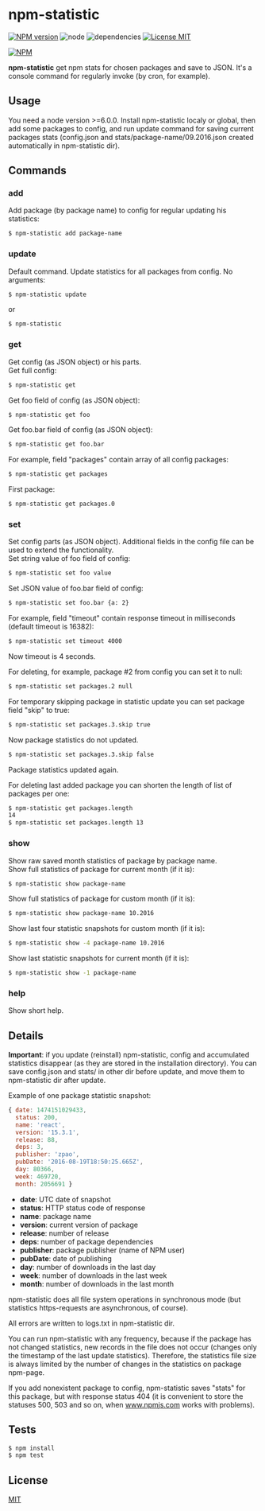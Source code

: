 # npm-statistic #

[![NPM version][npm-image]][npm-url] ![node][node-image] ![dependencies][dependencies-image] [![License MIT][license-image]](LICENSE)

[![NPM](https://nodei.co/npm/npm-statistic.png)](https://nodei.co/npm/npm-statistic/)

**npm-statistic** get npm stats for chosen packages and save to JSON. It's a console command for regularly invoke (by cron, for example).

## Usage ##
You need a node version >=6.0.0. Install npm-statistic localy or global, then add some packages to config, and run update command for saving current packages stats (config.json and stats/package-name/09.2016.json created automatically in npm-statistic dir).

## Commands ##

### add ###
Add package (by package name) to config for regular updating his statistics:
```bash
$ npm-statistic add package-name
```

### update ###
Default command. Update statistics for all packages from config. No arguments:
```bash
$ npm-statistic update
```
or 
```bash
$ npm-statistic
```

### get ###
Get config (as JSON object) or his parts.  
Get full config:
```bash
$ npm-statistic get
```
Get foo field of config (as JSON object):
```bash
$ npm-statistic get foo
```
Get foo.bar field of config (as JSON object):
```bash
$ npm-statistic get foo.bar
```
For example, field "packages" contain array of all config packages:
```bash
$ npm-statistic get packages
```
First package:
```bash
$ npm-statistic get packages.0
```

### set ###
Set config parts (as JSON object). Additional fields in the config file can be used to extend the functionality.  
Set string value of foo field of config:
```bash
$ npm-statistic set foo value
```
Set JSON value of foo.bar field of config:
```bash
$ npm-statistic set foo.bar {a: 2}
```
For example, field "timeout" contain response timeout in milliseconds (default timeout is 16382):
```bash
$ npm-statistic set timeout 4000
```
Now timeout is 4 seconds.

For deleting, for example, package #2 from config you can set it to null:
```bash
$ npm-statistic set packages.2 null
```
For temporary skipping package in statistic update you can set package field "skip" to true:
```bash
$ npm-statistic set packages.3.skip true
```
Now package statistics do not updated.
```bash
$ npm-statistic set packages.3.skip false
```
Package statistics updated again.

For deleting last added package you can shorten the length of list of packages per one:
```bash
$ npm-statistic get packages.length
14
$ npm-statistic set packages.length 13
```

### show ###
Show raw saved month statistics of package by package name.  
Show full statistics of package for current month (if it is):
```bash
$ npm-statistic show package-name
```

Show full statistics of package for custom month (if it is):
```bash
$ npm-statistic show package-name 10.2016
```

Show last four statistic snapshots for custom month (if it is):
```bash
$ npm-statistic show -4 package-name 10.2016
```

Show last statistic snapshots for current month (if it is):
```bash
$ npm-statistic show -1 package-name
```


### help ###
Show short help.

## Details ##
**Important**: if you update (reinstall) npm-statistic, config and accumulated statistics disappear (as they are stored in the installation directory). You can save config.json and stats/ in other dir before update, and move them to npm-statistic dir after update.

Example of one package statistic snapshot:
```js
{ date: 1474151029433,
  status: 200,
  name: 'react',
  version: '15.3.1',
  release: 88,
  deps: 3,
  publisher: 'zpao',
  pubDate: '2016-08-19T18:50:25.665Z',
  day: 80366,
  week: 469720,
  month: 2056691 }
```
 - **date**: UTC date of snapshot
 - **status**: HTTP status code of response
 - **name**: package name
 - **version**: current version of package
 - **release**: number of release
 - **deps**: number of package dependencies
 - **publisher**: package publisher (name of NPM user)
 - **pubDate**: date of publishing
 - **day**: number of downloads in the last day
 - **week**: number of downloads in the last week
 - **month**: number of downloads in the last month

npm-statistic does all file system operations in synchronous mode (but statistics https-requests are asynchronous, of course).

All errors are written to logs.txt in npm-statistic dir.

You can run npm-statistic with any frequency, because if the package has not changed statistics, new records in the file does not occur (changes only the timestamp of the last update statistics). Therefore, the statistics file size is always limited by the number of changes in the statistics on package npm-page.

If you add nonexistent package to config, npm-statistic saves "stats" for this package, but with response status 404 (it is convenient to store the statuses 500, 503 and so on, when www.npmjs.com works with problems).

## Tests ##
```bash
$ npm install
$ npm test
```

## License ##
  [MIT](LICENSE)

[license-image]: https://img.shields.io/badge/license-MIT-blue.svg "license-image"
[dependencies-image]: https://img.shields.io/gemnasium/mathiasbynens/he.svg?maxAge=2592000 "dependencies-image"
[node-image]: https://img.shields.io/badge/node-v6.0.0-brightgreen.svg?maxAge=2592000 "node-image"
[npm-image]: https://img.shields.io/npm/v/npm-statistic.svg "npm-image"
[npm-url]: https://www.npmjs.com/package/npm-statistic "npm-statistic"